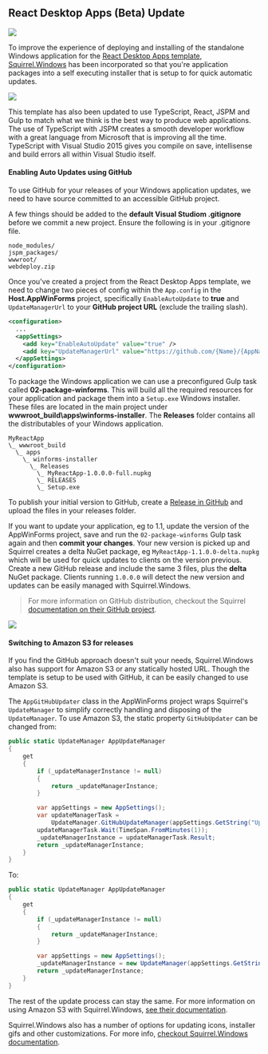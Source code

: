 ## React Desktop Apps (Beta) Update

[![](https://raw.githubusercontent.com/ServiceStack/Assets/master/img/servicestackvs/Squirrel-Logo.png)](https://github.com/Squirrel/Squirrel.Windows)

To improve the experience of deploying and installing of the standalone Windows application for the [React Desktop Apps template](https://github.com/ServiceStackApps/ReactChatApps), [Squirrel.Windows](https://github.com/Squirrel/Squirrel.Windows) has been incorporated so that you're application packages into a self executing installer that is setup to for quick automatic updates.

[![](https://raw.githubusercontent.com/ServiceStack/Assets/master/img/release-notes/typescript-react-jspm-banner.png)](https://github.com/ServiceStackApps/typescript-react-template/)

This template has also been updated to use TypeScript, React, JSPM and Gulp to match what we think is the best way to produce web applications. The use of TypeScript with JSPM creates a smooth developer workflow with a great language from Microsoft that is improving all the time. TypeScript with Visual Studio 2015 gives you compile on save, intellisense and build errors all within Visual Studio itself.

#### Enabling Auto Updates using GitHub
To use GitHub for your releases of your Windows application updates, we need to have source committed to an accessible GitHub project. 

A few things should be added to the **default Visual Studiom .gitignore** before we commit a new project. Ensure the following is in your .gitignore file.

```
node_modules/
jspm_packages/
wwwroot/
webdeploy.zip
```

Once you've created a project from the React Desktop Apps template, we need to change two pieces of config within the `App.config` in the **Host.AppWinForms** project, specifically `EnableAutoUpdate` to **true** and `UpdateManagerUrl` to your **GitHub project URL** (exclude the trailing slash).

``` xml
<configuration>
  ...
  <appSettings>
    <add key="EnableAutoUpdate" value="true" />
    <add key="UpdateManagerUrl" value="https://github.com/{Name}/{AppName}"/>
  </appSettings>
</configuration>
```

To package the Windows application we can use a preconfigured Gulp task called **02-package-winforms**. This will build all the required resources for your application and package them into a `Setup.exe` Windows installer. These files are located in the main project under **wwwroot_build\apps\winforms-installer**. The **Releases** folder contains all the distributables of your Windows application. 

```
MyReactApp
\_ wwwroot_build
  \_ apps
    \_ winforms-installer
      \_ Releases
        \_ MyReactApp-1.0.0.0-full.nupkg
        \_ RELEASES
        \_ Setup.exe 
```

To publish your initial version to GitHub, create a [Release in GitHub](https://help.github.com/articles/creating-releases/) and upload the files in your releases folder.

If you want to update your application, eg to 1.1, update the version of the AppWinForms project, save and run the `02-package-winforms` Gulp task again and then **commit your changes**. Your new version is picked up and Squirrel creates a delta NuGet package, eg `MyReactApp-1.1.0.0-delta.nupkg` which will be used for quick updates to clients on the version previous. Create a new GitHub release and include the same 3 files, plus the **delta** NuGet package. Clients running `1.0.0.0` will detect the new version and updates can be easily managed with Squirrel.Windows.
> For more information on GitHub distribution, checkout the Squirrel [documentation on their GitHub project](https://github.com/Squirrel/Squirrel.Windows/blob/master/docs/using/github.md).

![](https://raw.githubusercontent.com/ServiceStack/Assets/master/img/servicestackvs/auto-update-preview.gif)

#### Switching to Amazon S3 for releases
If you find the GitHub approach doesn't suit your needs, Squirrel.Windows also has support for Amazon S3 or any statically hosted URL. Though the template is setup to be used with GitHub, it can be easily changed to use Amazon S3. 

The `AppGitHubUpdater` class in the AppWinForms project wraps Squirrel's `UpdateManager` to simplify correctly handling and disposing of the `UpdateManager`. To use Amazon S3, the static property `GitHubUpdater` can be changed from:

``` csharp
public static UpdateManager AppUpdateManager
{
    get
    {
        if (_updateManagerInstance != null)
        {
            return _updateManagerInstance;
        }

        var appSettings = new AppSettings();
        var updateManagerTask =
            UpdateManager.GitHubUpdateManager(appSettings.GetString("UpdateManagerUrl"));
        updateManagerTask.Wait(TimeSpan.FromMinutes(1));
        _updateManagerInstance = updateManagerTask.Result;
        return _updateManagerInstance;
    }
}
```

To:

``` csharp
public static UpdateManager AppUpdateManager
{
    get
    {
        if (_updateManagerInstance != null)
        {
            return _updateManagerInstance;
        }

        var appSettings = new AppSettings();
        _updateManagerInstance = new UpdateManager(appSettings.GetString("UpdateManagerUrl"));
        return _updateManagerInstance;
    }
}
```

The rest of the update process can stay the same. For more information on using Amazon S3 with Squirrel.Windows, [see their documentation](https://github.com/Squirrel/Squirrel.Windows/blob/master/docs/using/amazon-s3.md).

Squirrel.Windows also has a number of options for updating icons, installer gifs and other customizations. For more info, [checkout Squirrel.Windows documentation](https://github.com/Squirrel/Squirrel.Windows/tree/master/docs).